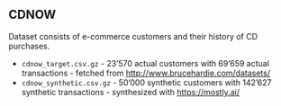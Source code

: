 
## CDNOW

Dataset consists of e-commerce customers and their history of CD purchases.

 * `cdnow_target.csv.gz` - 23’570 actual customers with 69’659 actual transactions - fetched from http://www.brucehardie.com/datasets/
 * `cdnow_synthetic.csv.gz` - 50’000 synthetic customers with 142’627 synthetic transactions - synthesized with https://mostly.ai/
